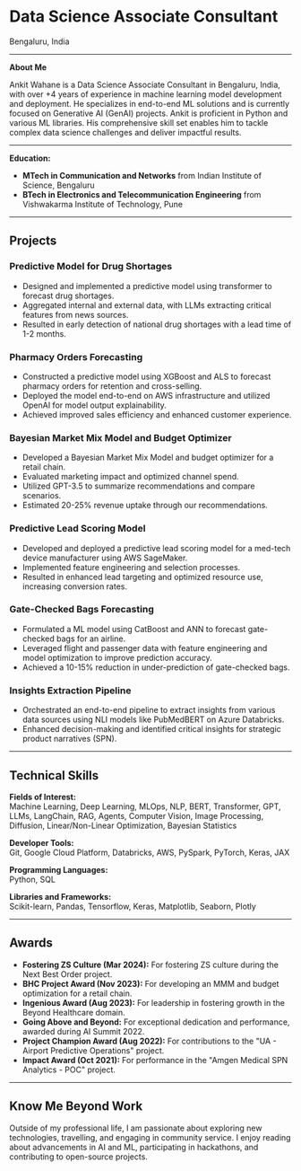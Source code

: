 # Data Science Associate Consultant
Bengaluru, India

---
**About Me**

Ankit Wahane is a Data Science Associate Consultant in Bengaluru, India, with over +4 years of experience in machine learning model development and deployment. He specializes in end-to-end ML solutions and is currently focused on Generative AI (GenAI) projects. Ankit is proficient in Python and various ML libraries. His comprehensive skill set enables him to tackle complex data science challenges and deliver impactful results.

---

**Education:**

- **MTech in Communication and Networks** from Indian Institute of Science, Bengaluru
- **BTech in Electronics and Telecommunication Engineering** from Vishwakarma Institute of Technology, Pune

---
## Projects

### Predictive Model for Drug Shortages
- Designed and implemented a predictive model using transformer to forecast drug shortages.
- Aggregated internal and external data, with LLMs extracting critical features from news sources.
- Resulted in early detection of national drug shortages with a lead time of 1-2 months.

### Pharmacy Orders Forecasting
- Constructed a predictive model using XGBoost and ALS to forecast pharmacy orders for retention and cross-selling.
- Deployed the model end-to-end on AWS infrastructure and utilized OpenAI for model output explainability.
- Achieved improved sales efficiency and enhanced customer experience.

### Bayesian Market Mix Model and Budget Optimizer
- Developed a Bayesian Market Mix Model and budget optimizer for a retail chain.
- Evaluated marketing impact and optimized channel spend.
- Utilized GPT-3.5 to summarize recommendations and compare scenarios.
- Estimated 20-25% revenue uptake through our recommendations.

### Predictive Lead Scoring Model
- Developed and deployed a predictive lead scoring model for a med-tech device manufacturer using AWS SageMaker.
- Implemented feature engineering and selection processes.
- Resulted in enhanced lead targeting and optimized resource use, increasing conversion rates.

### Gate-Checked Bags Forecasting
- Formulated a ML model using CatBoost and ANN to forecast gate-checked bags for an airline.
- Leveraged flight and passenger data with feature engineering and model optimization to improve prediction accuracy.
- Achieved a 10-15% reduction in under-prediction of gate-checked bags.

### Insights Extraction Pipeline
- Orchestrated an end-to-end pipeline to extract insights from various data sources using NLI models like PubMedBERT on Azure Databricks.
- Enhanced decision-making and identified critical insights for strategic product narratives (SPN).

---
## Technical Skills

**Fields of Interest:**  
Machine Learning, Deep Learning, MLOps, NLP, BERT, Transformer, GPT, LLMs, LangChain, RAG, Agents, Computer Vision, Image Processing, Diffusion, Linear/Non-Linear Optimization, Bayesian Statistics

**Developer Tools:**  
Git, Google Cloud Platform, Databricks, AWS, PySpark, PyTorch, Keras, JAX

**Programming Languages:**  
Python, SQL

**Libraries and Frameworks:**  
Scikit-learn, Pandas, Tensorflow, Keras, Matplotlib, Seaborn, Plotly

---
## Awards

- **Fostering ZS Culture (Mar 2024):** For fostering ZS culture during the Next Best Order project.
- **BHC Project Award (Nov 2023):** For developing an MMM and budget optimization for a retail chain.
- **Ingenious Award (Aug 2023):** For leadership in fostering growth in the Beyond Healthcare domain.
- **Going Above and Beyond:** For exceptional dedication and performance, awarded during AI Summit 2022.
- **Project Champion Award (Aug 2022):** For contributions to the "UA - Airport Predictive Operations" project.
- **Impact Award (Oct 2021):** For performance in the "Amgen Medical SPN Analytics - POC" project.

---

## Know Me Beyond Work

Outside of my professional life, I am passionate about exploring new technologies, travelling, and engaging in community service. I enjoy reading about advancements in AI and ML, participating in hackathons, and contributing to open-source projects.
